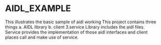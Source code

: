 # AIDL_EXAMPLE
This illustrates the basic sample of aidl working 
This project contains three things a. AIDL library b. client 3.service
Library includes the aidl files. Service provides the implementation of those aidl interfaces and client places call and make use of service.
